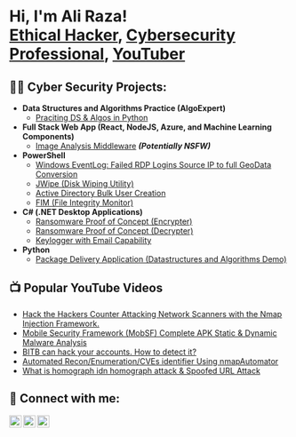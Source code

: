 <h1>Hi, I'm Ali Raza! <br/><a href="https://github.com/H4cksploit">Ethical Hacker</a>, <a href="https://www.linkedin.com/in/ali-raza-a4085719b/">Cybersecurity Professional</a>, <a href="https://www.youtube.com/@hacksploit">YouTuber</a></h1>

<h2>👨‍💻 Cyber Security Projects:</h2>

- <b>Data Structures and Algorithms Practice (AlgoExpert)</b>
  - [Praciting DS & Algos in Python](https://github.com/joshmadakor1/Algorithms-Practice)
- <b>Full Stack Web App (React, NodeJS, Azure, and Machine Learning Components)</b>
  - [Image Analysis Middleware](https://github.com/joshmadakor1/4chan-Image-Analysis-Middleware-C964) <b><i>(Potentially NSFW)</b></i>
- <b>PowerShell</b>
  - [Windows EventLog: Failed RDP Logins Source IP to full GeoData Conversion](https://github.com/joshmadakor1/Sentinel-Lab)
  - [JWipe (Disk Wiping Utility)](https://github.com/joshmadakor1/Jwipe.PowerShell)
  - [Active Directory Bulk User Creation](https://github.com/joshmadakor1/AD_PS)
  - [FIM (File Integrity Monitor)](https://github.com/joshmadakor1/PowerShell-Integrity-FIM)
- <b>C# (.NET Desktop Applications)</b>
  - [Ransomware Proof of Concept (Encrypter)](https://github.com/joshmadakor1/EncrypterPOC)
  - [Ransomware Proof of Concept (Decrypter)](https://github.com/joshmadakor1/DecrypterPOC)
  - [Keylogger with Email Capability](https://github.com/joshmadakor1/Key-Logger-With-Email)
- <b>Python</b>
  - [Package Delivery Application (Datastructures and Algorithms Demo)](https://github.com/joshmadakor1/Package-Delivery-Pathfinding-Algorithm)

<h2>📺 Popular YouTube Videos</h2>

- [Hack the Hackers Counter Attacking Network Scanners with the Nmap Injection Framework.](https://www.youtube.com/watch?v=Nt6tuGqjuZY&t=13s)
- [Mobile Security Framework (MobSF) Complete APK Static & Dynamic Malware Analysis](https://www.youtube.com/watch?v=6NkeLL6qdpI&t=9s)
- [BITB can hack your accounts. How to detect it?](https://www.youtube.com/watch?v=2DI2Um_-PrE)
- [Automated Recon/Enumeration/CVEs identifier Using nmapAutomator](https://www.youtube.com/watch?v=9ocvgImFUrU&t=17s)
- [What is homograph idn homograph attack & Spoofed URL Attack](https://www.youtube.com/watch?v=Okd29VggOK4&t=370s)

<h2> 🤳 Connect with me:</h2>

[<img align="left" alt="JoshMadakor | YouTube" width="22px" src="https://cdn.jsdelivr.net/npm/simple-icons@v3/icons/youtube.svg" />][youtube]
[<img align="left" alt="JoshMadakor | Twitter" width="22px" src="https://cdn.jsdelivr.net/npm/simple-icons@v3/icons/twitter.svg" />][twitter]
[<img align="left" alt="JoshMadakor | LinkedIn" width="22px" src="https://cdn.jsdelivr.net/npm/simple-icons@v3/icons/linkedin.svg" />][linkedin]

[twitter]: https://twitter.com/H4cksploit
[youtube]: https://www.youtube.com/@hacksploit
[linkedin]: https://www.linkedin.com/in/ali-raza-a4085719b/

<!--
**joshmadakor1/joshmadakor1** is a ✨ _special_ ✨ repository because its `README.md` (this file) appears on your GitHub profile.

Here are some ideas to get you started:

- 🔭 I’m currently working on ...
- 🌱 I’m currently learning ...
- 👯 I’m looking to collaborate on ...
- 🤔 I’m looking for help with ...
- 💬 Ask me about ...
- 📫 How to reach me: ...
- 😄 Pronouns: ...
- ⚡ Fun fact: ...
-->
